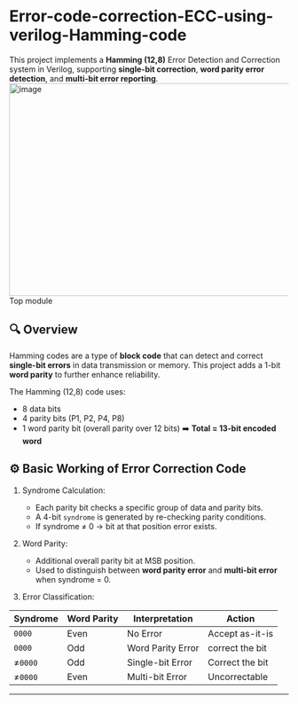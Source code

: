 # Error-code-correction-ECC-using-verilog-Hamming-code
This project implements a **Hamming (12,8)** Error Detection and Correction system in Verilog, supporting **single-bit correction**, **word parity error detection**, and **multi-bit error reporting**.
<img width="1471" height="384" alt="image" src="https://github.com/user-attachments/assets/ca236b7f-b80d-4404-8dbd-6443dd1c5cff" />
Top module

## 🔍 Overview
Hamming codes are a type of **block code** that can detect and correct **single-bit errors** in data transmission or memory. This project adds a 1-bit **word parity** to further enhance reliability.

The Hamming (12,8) code uses:
- 8 data bits  
- 4 parity bits (P1, P2, P4, P8)  
- 1 word parity bit (overall parity over 12 bits)
➡️ **Total = 13-bit encoded word**

## ⚙️ Basic Working of Error Correction Code

1. Syndrome Calculation:  
   - Each parity bit checks a specific group of data and parity bits.
   - A 4-bit `syndrome` is generated by re-checking parity conditions.
   - If syndrome ≠ 0 → bit at that position error exists.

2. Word Parity:
   - Additional overall parity bit at MSB position.
   - Used to distinguish between **word parity error** and **multi-bit error** when syndrome = 0.

3. Error Classification:

| Syndrome | Word Parity | Interpretation         | Action                 |
|----------|-------------|------------------------|------------------------|
| `0000`   | Even        | No Error               | Accept as-it-is        |
| `0000`   | Odd         | Word Parity Error      | correct the bit        |
| ≠`0000`  | Odd         | Single-bit Error       | Correct the bit        |
| ≠`0000`  | Even        | Multi-bit Error        | Uncorrectable          |

---
